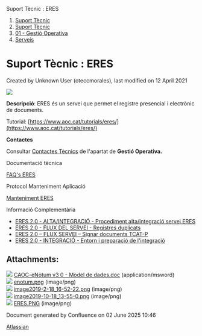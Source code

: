 Suport Tècnic : ERES  

1.  [Suport Tècnic](index.md)
2.  [Suport Tècnic](13893782.md)
3.  [01 - Gestió Operativa](26313391.md)
4.  [Serveis](Serveis_26313394.md)

Suport Tècnic : ERES
====================

Created by Unknown User (oteccmorales), last modified on 12 April 2021

![](attachments/28705693/41518374.png)

**Descripció**: ERES és un servei que permet el registre presencial i electrònic de documents.

Tutorial: [https://www.aoc.cat/tutorials/eres/](https://www.aoc.cat/tutorials/eres/)

**Contactes**

Consultar [Contactes Tècnics](https://intranet.aoc.cat/pages/viewpage.action?pageId=28704779#tab-Responsables+Servei+T%C3%A8cnic) de l'apartat de **Gestió Operativa.**

Documentació tècnica

[FAQ's ERES](/pages/createpage.action?spaceKey=SII&title=FAQ%27s+ERES&linkCreation=true&fromPageId=28705693)

  

Protocol Manteniment Aplicació

[Manteniment ERES](Manteniment-ERES_41517311.md)

  

  

Informació Complementària

*   [ERES 2.0 - ALTA/INTEGRACIÓ - Procediment alta/integració servei ERES](/pages/viewpage.action?pageId=41522371 "ERES 2.0 - ALTA/INTEGRACIÓ - Procediment alta/integració servei ERES")
*   [ERES 2.0 - FLUX DEL SERVEI - Registres duplicats](/display/SII/ERES+2.0+-+FLUX+DEL+SERVEI+-+Registres+duplicats "ERES 2.0 - FLUX DEL SERVEI - Registres duplicats")
*   [ERES 2.0 – FLUX SERVEI – Signar documents TCAT-P](/pages/viewpage.action?pageId=41521270 "ERES 2.0 – FLUX SERVEI – Signar documents TCAT-P")
*   [ERES 2.0 - INTEGRACIÓ - Entorn i preparació de l'integració](/pages/viewpage.action?pageId=41522122 "ERES 2.0 - INTEGRACIÓ - Entorn i preparació de l'integració")

Attachments:
------------

![](images/icons/bullet_blue.gif) [CAOC-eNotum v3 0 - Model de dades.doc](attachments/28705693/28705694.doc) (application/msword)  
![](images/icons/bullet_blue.gif) [enotum.png](attachments/28705693/28705695.png) (image/png)  
![](images/icons/bullet_blue.gif) [image2019-2-18\_16-52-22.png](attachments/28705693/28705696.png) (image/png)  
![](images/icons/bullet_blue.gif) [image2019-10-18\_13-55-0.png](attachments/28705693/28705697.png) (image/png)  
![](images/icons/bullet_blue.gif) [ERES.PNG](attachments/28705693/41518374.png) (image/png)  

Document generated by Confluence on 02 June 2025 10:46

[Atlassian](http://www.atlassian.com/)